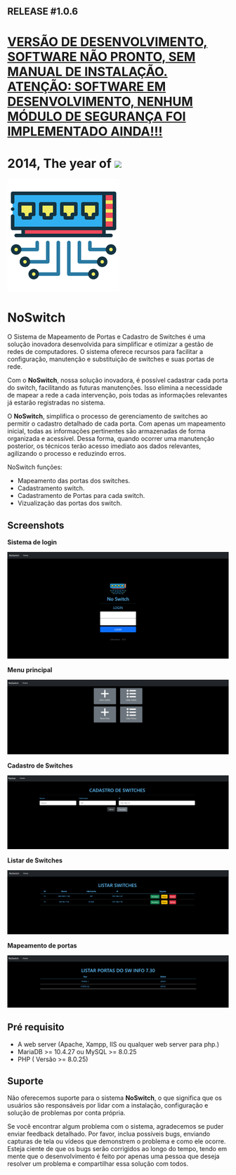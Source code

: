 ## RELEASE #1.0.6


# [VERSÃO DE DESENVOLVIMENTO, SOFTWARE NÃO PRONTO, SEM MANUAL DE INSTALAÇÃO. ATENÇÃO: SOFTWARE EM DESENVOLVIMENTO, NENHUM MÓDULO DE SEGURANÇA FOI IMPLEMENTADO AINDA!!!]()

# 2014, The year of ![](https://cloud.githubusercontent.com/assets/2864371/10368192/cad27ed0-6ddc-11e5-8150-4f9c14ab9602.png)

![NoLogo](src/img/network-switch-256.png)
# **NoSwitch**


 O Sistema de Mapeamento de Portas e Cadastro de Switches é uma solução inovadora desenvolvida para simplificar e otimizar a gestão de redes de computadores. O sistema oferece recursos para facilitar a configuração, manutenção e substituição de switches e suas portas de rede.
 
Com o **NoSwitch**, nossa solução inovadora, é possível cadastrar cada porta do switch, facilitando as futuras manutenções. Isso elimina a necessidade de mapear a rede a cada intervenção, pois todas as informações relevantes já estarão registradas no sistema.

O **NoSwitch**, simplifica o processo de gerenciamento de switches ao permitir o cadastro detalhado de cada porta. Com apenas um mapeamento inicial, todas as informações pertinentes são armazenadas de forma organizada e acessível. Dessa forma, quando ocorrer uma manutenção posterior, os técnicos terão acesso imediato aos dados relevantes, agilizando o processo e reduzindo erros.

NoSwitch funções:

* Mapeamento das portas dos switches.
* Cadastramento switch.
* Cadastramento de Portas para cada switch.
* Vizualização das portas dos switch.





## Screenshots

**Sistema de login**

![Tickets Timeline](src/img/readme/login%201.png)

**Menu principal**

![DCIM drag&drop](src/img/readme/menu1.png)

**Cadastro de Switches**

![asset view](src/img/readme/cadastro1.png)

**Listar de Switches**

![asset view](src/img/readme/listar1.png)


**Mapeamento de portas**

![asset view](src/img/readme/LISTAR_portas1.png)


## Pré requisito

* A web server (Apache, Xampp, IIS ou qualquer web server para php.)
* MariaDB >= 10.4.27 ou MySQL >= 8.0.25
* PHP ( Versão >= 8.0.25)

   
## Suporte

Não oferecemos suporte para o sistema **NoSwitch**, o que significa que os usuários são responsáveis por lidar com a instalação, configuração e solução de problemas por conta própria.

Se você encontrar algum problema com o sistema, agradecemos se puder enviar feedback detalhado. Por favor, inclua possíveis bugs, enviando capturas de tela ou vídeos que demonstrem o problema e como ele ocorre. Esteja ciente de que os bugs serão corrigidos ao longo do tempo, tendo em mente que o desenvolvimento é feito por apenas uma pessoa que deseja resolver um problema e compartilhar essa solução com todos.
